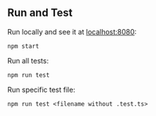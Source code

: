 ## Run and Test

Run locally and see it at [localhost:8080](localhost:8080):

```npm start```

Run all tests: 

```npm run test```

Run specific test file:

```npm run test <filename without .test.ts>```
